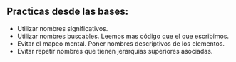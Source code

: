 Practicas desde las bases:
-----------------------------
- Utilizar nombres significativos.
- Utilizar nombres buscables. Leemos mas código que el que escribimos.
- Evitar el mapeo mental. Poner nombres descriptivos de los elementos.
- Evitar repetir nombres que tienen jerarquias superiores asociadas.